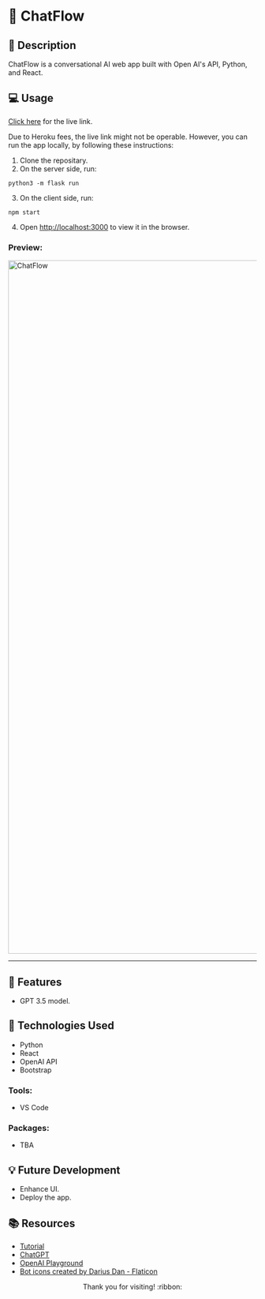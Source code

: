 # :robot: ChatFlow

## :pencil: Description

ChatFlow is a conversational AI web app built with Open AI's API, Python, and React.

## :computer: Usage

[Click here](https://chatflow-986171215eab.herokuapp.com/) for the live link.

Due to Heroku fees, the live link might not be operable. However, you can run the app locally, by following these instructions:
1. Clone the repositary.
2. On the server side, run:
```
python3 -m flask run
```
3. On the client side, run:
```
npm start
```
4. Open [http://localhost:3000](http://localhost:3000) to view it in the browser.

### Preview:

<img width="1405" alt="ChatFlow" src="https://github.com/hbarry89/ChatFlow/assets/106551259/b9fe3fb7-144b-4252-953b-e02ce339ddcb">

<hr>

## :confetti_ball: Features
- GPT 3.5 model.

## :wrench: Technologies Used

- Python
- React
- OpenAI API
- Bootstrap

### Tools:
- VS Code

### Packages:
- TBA

## :bulb: Future Development
- Enhance UI.
- Deploy the app.

## :books: Resources

- [Tutorial](https://www.youtube.com/watch?v=OxAqkTH8Kc0) 
- [ChatGPT](https://openai.com/blog/chatgpt)
- [OpenAI Playground](https://platform.openai.com/playground)
- <a href="https://www.flaticon.com/free-icons/bot" title="bot icons">Bot icons created by Darius Dan - Flaticon</a>

<p align="center">Thank you for visiting! :ribbon:</p>